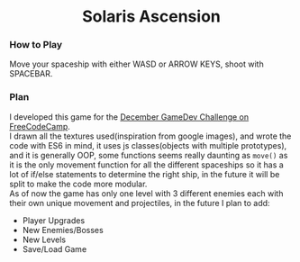 <h1 align="center">Solaris Ascension</h1>

<h3>How to Play</h3>
<p>Move your spaceship with either WASD or ARROW KEYS, shoot with SPACEBAR.</p>


<h3>Plan</h3>
<p>
I developed this game for the <a href="https://forum.freecodecamp.com/t/computer-gamedev-december-challenge-ends-december-31st/59069">December GameDev Challenge on FreeCodeCamp</a>.<br> I drawn all the textures used(inspiration from google images), and wrote the code with ES6 in mind, it uses js classes(objects with multiple prototypes), and it is generally OOP, some functions seems really daunting as <code>move()</code> as it is the only movement function for all the different spaceships so it has a lot of if/else statements to determine the right ship, in the future it will be split to make the code more modular. 
<br>
As of now the game has only one level with 3 different enemies each with their own unique movement and projectiles, in the future I plan to add:
<ul>
	<li>Player Upgrades</li>
	<li>New Enemies/Bosses</li>
	<li>New Levels</li>
	<li>Save/Load Game</li>
</ul>

</p>
